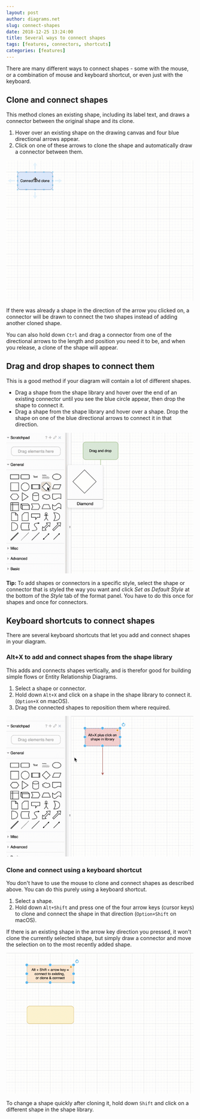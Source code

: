 ```yaml
---
layout: post
author: diagrams.net
slug: connect-shapes
date: 2018-12-25 13:24:00
title: Several ways to connect shapes
tags: [features, connectors, shortcuts]
categories: [features]
---
```


There are many different ways to connect shapes - some with the mouse, or a combination of mouse and keyboard shortcut, or even just with the keyboard.

## Clone and connect shapes

This method clones an existing shape, including its label text, and draws a connector between the original shape and its clone.

1. Hover over an existing shape on the drawing canvas and four blue directional arrows appear.
2. Click on one of these arrows to clone the shape and automatically draw a connector between them.

<img src="/assets/img/blog/clone-connect.gif" alt="Clone and connect by hovering over a shape and clicking on the blue arrows" width="500">

If there was already a shape in the direction of the arrow you clicked on, a connector will be drawn to connect the two shapes instead of adding another cloned shape.

You can also hold down ``Ctrl`` and drag a connector from one of the directional arrows to the length and position you need it to be, and when you release, a clone of the shape will appear.


## Drag and drop shapes to connect them

This is a good method if your diagram will contain a lot of different shapes.

* Drag a shape from the shape library and hover over the end of an existing connector until you see the blue circle appear, then drop the shape to connect it.
* Drag a shape from the shape library and hover over a shape. Drop the shape on one of the blue directional arrows to connect it in that direction.

<img src="/assets/img/blog/drag-and-drop-connect.gif" width="500" alt="Drag and drop shapes onto the blue directional arrows or connector ends">

**Tip:** To add shapes or connectors in a specific style, select the shape or connector that is styled the way you want and click _Set as Default Style_ at the bottom of the _Style_ tab of the format panel. You have to do this once for shapes and once for connectors.

## Keyboard shortcuts to connect shapes

There are several keyboard shortcuts that let you add and connect shapes in your diagram.

### Alt+X to add and connect shapes from the shape library

This adds and connects shapes vertically, and is therefor good for building simple flows or Entity Relationship Diagrams.

1. Select a shape or connector.
2. Hold down ``Alt+X`` and click on a shape in the shape library to connect it. (``Option+X`` on macOS).
3. Drag the connected shapes to reposition them where required.

<img src="/assets/img/blog/alt-x-add-connect-shortcut.gif" width="500" alt="Hold down Alt+X and click a shape in the shape library to add it to the drawing canvas and automatically connect it">

### Clone and connect using a keyboard shortcut

You don't have to use the mouse to clone and connect shapes as described above. You can do this purely using a keyboard shortcut.

1. Select a shape.
2. Hold down ``Alt+Shift`` and press one of the four arrow keys (cursor keys) to clone and connect the shape in that direction (``Option+Shift`` on macOS).

If there is an existing shape in the arrow key direction you pressed, it won't clone the currently selected shape, but simply draw a connector and move the selection on to the most recently added shape.

<img src="/assets/img/blog/alt-shift-arrow-clone-connect-shortcut.gif" width="500" alt="Clone and connect shapes with the Alt+Shift+Arrow keys shortcut">

To change a shape quickly after cloning it, hold down ``Shift`` and click on a different shape in the shape library.

